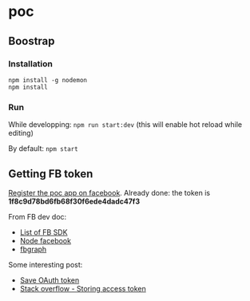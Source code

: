 # poc

## Boostrap

### Installation

```
npm install -g nodemon
npm install
```

### Run

While developping: `npm run start:dev` (this will enable hot reload while editing)

By default: `npm start`

## Getting FB token

[Register the poc app on facebook](https://developers.facebook.com/docs/apps/register). Already done: the token is **1f8c9d78bd6fb68f30f6ede4dadc47f3**

From FB dev doc:
* [List of FB SDK](https://developers.facebook.com/docs/apis-and-sdks)
* [Node facebook](https://github.com/node-facebook/facebook-node-sdk)
* [fbgraph](https://github.com/criso/fbgraph)

Some interesting post:
* [Save OAuth token](http://security.stackexchange.com/questions/72475/should-we-store-accesstoken-in-our-database-for-oauth2)
* [Stack overflow - Storing access token](http://stackoverflow.com/questions/6204143/storing-a-users-facebook-access-token)

